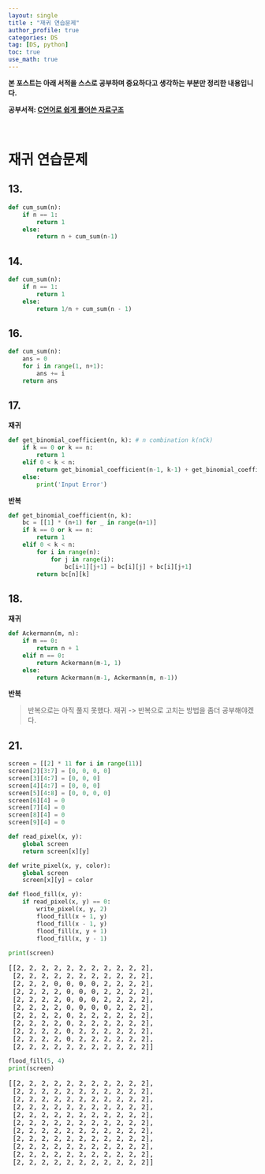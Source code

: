 ```yaml
---
layout: single
title : "재귀 연습문제"
author_profile: true
categories: DS
tag: [DS, python] 
toc: true
use_math: true
---
```




**본 포스트는 아래 서적을 스스로 공부하며 중요하다고 생각하는 부분만 정리한 내용입니다.**

**공부서적: [C언어로 쉽게 풀어쓴 자료구조](https://book.naver.com/bookdb/book_detail.naver?bid=14566230)**



<br>

# 재귀 연습문제



## 13.

```python
def cum_sum(n):
    if n == 1:
        return 1
    else:
        return n + cum_sum(n-1)
```



## 14.

```python
def cum_sum(n):
    if n == 1:
        return 1
    else:
        return 1/n + cum_sum(n - 1)
```



## 16.

```python
def cum_sum(n):
    ans = 0
    for i in range(1, n+1):
        ans += i
    return ans
```



## 17.

**재귀**

```python
def get_binomial_coefficient(n, k): # n combination k(nCk)
    if k == 0 or k == n:
        return 1
    elif 0 < k < n:
        return get_binomial_coefficient(n-1, k-1) + get_binomial_coefficient(n-1, k)
    else:
        print('Input Error')
```

**반복**

```python
def get_binomial_coefficient(n, k):
    bc = [[1] * (n+1) for _ in range(n+1)]
    if k == 0 or k == n:
        return 1
    elif 0 < k < n:
        for i in range(n):
            for j in range(i):
                bc[i+1][j+1] = bc[i][j] + bc[i][j+1]
        return bc[n][k]
```



## 18.

**재귀**

```python
def Ackermann(m, n):
    if m == 0:
        return n + 1
    elif n == 0:
        return Ackermann(m-1, 1)
    else:
        return Ackermann(m-1, Ackermann(m, n-1))
```

**반복**

> 반복으로는 아직 풀지 못했다. 재귀 -> 반복으로 고치는 방법을 좀더 공부해야겠다.



## 21.

```python
screen = [[2] * 11 for i in range(11)]
screen[2][3:7] = [0, 0, 0, 0]
screen[3][4:7] = [0, 0, 0]
screen[4][4:7] = [0, 0, 0]
screen[5][4:8] = [0, 0, 0, 0]
screen[6][4] = 0
screen[7][4] = 0
screen[8][4] = 0
screen[9][4] = 0

def read_pixel(x, y):
    global screen
    return screen[x][y]

def write_pixel(x, y, color):
    global screen
    screen[x][y] = color

def flood_fill(x, y):
    if read_pixel(x, y) == 0:
        write_pixel(x, y, 2)
        flood_fill(x + 1, y)
        flood_fill(x - 1, y)
        flood_fill(x, y + 1)
        flood_fill(x, y - 1)
      
print(screen)
```

<pre>
[[2, 2, 2, 2, 2, 2, 2, 2, 2, 2, 2],
 [2, 2, 2, 2, 2, 2, 2, 2, 2, 2, 2],
 [2, 2, 2, 0, 0, 0, 0, 2, 2, 2, 2],
 [2, 2, 2, 2, 0, 0, 0, 2, 2, 2, 2],
 [2, 2, 2, 2, 0, 0, 0, 2, 2, 2, 2],
 [2, 2, 2, 2, 0, 0, 0, 0, 2, 2, 2],
 [2, 2, 2, 2, 0, 2, 2, 2, 2, 2, 2],
 [2, 2, 2, 2, 0, 2, 2, 2, 2, 2, 2],
 [2, 2, 2, 2, 0, 2, 2, 2, 2, 2, 2],
 [2, 2, 2, 2, 0, 2, 2, 2, 2, 2, 2],
 [2, 2, 2, 2, 2, 2, 2, 2, 2, 2, 2]]
</pre>



```python
flood_fill(5, 4)
print(screen)
```

<pre>
[[2, 2, 2, 2, 2, 2, 2, 2, 2, 2, 2],
 [2, 2, 2, 2, 2, 2, 2, 2, 2, 2, 2],
 [2, 2, 2, 2, 2, 2, 2, 2, 2, 2, 2],
 [2, 2, 2, 2, 2, 2, 2, 2, 2, 2, 2],
 [2, 2, 2, 2, 2, 2, 2, 2, 2, 2, 2],
 [2, 2, 2, 2, 2, 2, 2, 2, 2, 2, 2],
 [2, 2, 2, 2, 2, 2, 2, 2, 2, 2, 2],
 [2, 2, 2, 2, 2, 2, 2, 2, 2, 2, 2],
 [2, 2, 2, 2, 2, 2, 2, 2, 2, 2, 2],
 [2, 2, 2, 2, 2, 2, 2, 2, 2, 2, 2],
 [2, 2, 2, 2, 2, 2, 2, 2, 2, 2, 2]]
</pre>